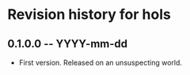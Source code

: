# Revision history for hols

## 0.1.0.0 -- YYYY-mm-dd

* First version. Released on an unsuspecting world.
